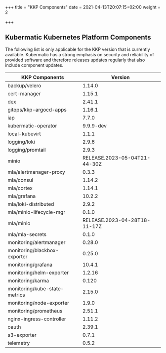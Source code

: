 +++
title = "KKP Components"
date = 2021-04-13T20:07:15+02:00
weight = 2

+++

## Kubermatic Kubernetes Platform Components

The following list is only applicable for the KKP version that is currently available. Kubermatic has a strong emphasis on security and reliability
of provided software and therefore releases updates regularly that also include component updates.

| KKP Components                 | Version                        |
| ------------------------------ | ------------------------------ |
| backup/velero                  | 1.14.0                         |
| cert-manager                   | 1.15.1                         |
| dex                            | 2.41.1                         |
| gitops/kkp-argocd-apps         | 1.16.1                         |
| iap                            | 7.7.0                          |
| kubermatic-operator            | 9.9.9-dev                      |
| local-kubevirt                 | 1.1.1                          |
| logging/loki                   | 2.9.6                          |
| logging/promtail               | 2.9.3                          |
| minio                          | RELEASE.2023-05-04T21-44-30Z   |
| mla/alertmanager-proxy         | 0.3.3                          |
| mla/consul                     | 1.14.2                         |
| mla/cortex                     | 1.14.1                         |
| mla/grafana                    | 10.2.2                         |
| mla/loki-distributed           | 2.9.2                          |
| mla/minio-lifecycle-mgr        | 0.1.0                          |
| mla/minio                      | RELEASE.2023-04-28T18-11-17Z   |
| mla/mla-secrets                | 0.1.0                          |
| monitoring/alertmanager        | 0.28.0                         |
| monitoring/blackbox-exporter   | 0.25.0                         |
| monitoring/grafana             | 10.4.1                         |
| monitoring/helm-exporter       | 1.2.16                         |
| monitoring/karma               | 0.120                          |
| monitoring/kube-state-metrics  | 2.15.0                         |
| monitoring/node-exporter       | 1.9.0                          |
| monitoring/prometheus          | 2.51.1                         |
| nginx-ingress-controller       | 1.11.2                         |
| oauth                          | 2.39.1                         |
| s3-exporter                    | 0.7.1                          |
| telemetry                      | 0.5.2                          |
